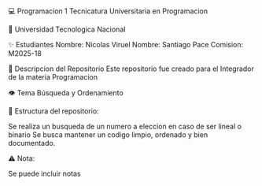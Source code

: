 💻 Programacion 1
Tecnicatura Universitaria en Programacion

📍 Universidad Tecnologica Nacional

✨ Estudiantes
Nombre: Nicolas Viruel
Nombre: Santiago Pace
Comision: M2025-18

📂 Descripcion del Repositorio
Este repositorio fue creado para el Integrador de la materia Programacion

👁️ Tema
Búsqueda y Ordenamiento

📌 Estructura del repositorio:

Se realiza un busqueda de un numero a eleccion en caso de ser lineal o binario
Se busca mantener un codigo limpio, ordenado y bien documentado.

⚠️ Nota:

Se puede incluir notas
